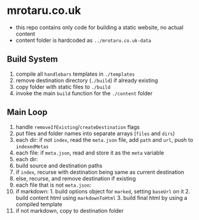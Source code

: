 # mrotaru.co.uk

- this repo contains only code for building a static website, no actual content
- content folder is hardcoded as `../mrotaru.co.uk-data`

## Build System

1. compile all `handlebars` templates in `./templates`
2. remove destination directory (`./build`) if already existing
3. copy folder with static files to `./build`
4. invoke the main `build` function for the `./content` folder

## Main Loop

1. handle `removeIfExisting`/`createDestination` flags
2. put files and folder names into separate arrays (`files` and `dirs`)
3. each dir: if not `index`, read the `meta.json` file, add `path` and `url`, push to `indexedMetas`
4. each file: if `meta.json`, read and store it as the `meta` variable
5. each dir:
  1. build source and destination paths
  2. if `index`, recurse with destination being same as current destination
  3. else, recurse, and remove destination if existing
6. each file that is not `meta.json`:
  1. if markdown:
    1. build options object for `marked`, setting `baseUrl` on it
    2. build content html using `markdownToHtml`
    3. build final html by using a compiled template
  2. if not markdown, copy to destination folder